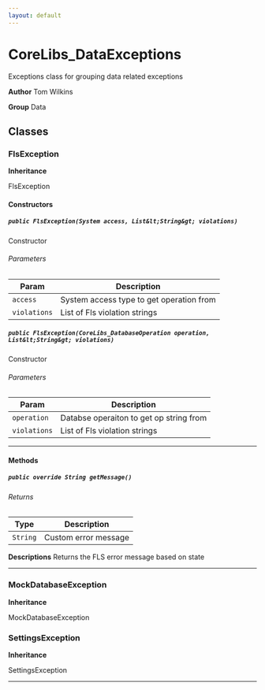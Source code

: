 ```yaml
---
layout: default
---
```

# CoreLibs_DataExceptions

Exceptions class for grouping data related exceptions


**Author** Tom Wilkins


**Group** Data

## Classes
### FlsException

**Inheritance**

FlsException

#### Constructors
##### `public FlsException(System access, List&lt;String&gt; violations)`

Constructor

###### Parameters

|Param|Description|
|---|---|
|`access`|System access type to get operation from|
|`violations`|List of Fls violation strings|

##### `public FlsException(CoreLibs_DatabaseOperation operation, List&lt;String&gt; violations)`

Constructor

###### Parameters

|Param|Description|
|---|---|
|`operation`|Databse operaiton to get op string from|
|`violations`|List of Fls violation strings|

---
#### Methods
##### `public override String getMessage()`
###### Returns

|Type|Description|
|---|---|
|`String`|Custom error message|


**Descriptions** Returns the FLS error message based on state

---

### MockDatabaseException

**Inheritance**

MockDatabaseException


### SettingsException

**Inheritance**

SettingsException


---

